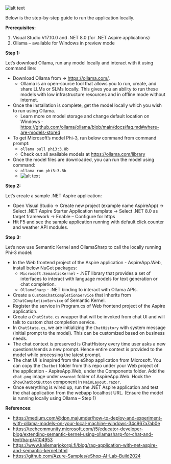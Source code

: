 ![alt text](https://github.com/parthshethia786/chatapp-dotnetAspire-ollama-phi3/blob/master/Preview%20of%20app.png)

Below is the step-by-step guide to run the application locally.

**Prerequisites:**
1.	Visual Studio V17.10.0 and .NET 8.0 (for .NET Aspire applications)
2.	Ollama – available for Windows in preview mode

**Step 1:** 

Let’s download Ollama, run any model locally and interact with it using command line:

- Download Ollama from -> https://ollama.com/.
  - Ollama is an open-source tool that allows you to run, create, and share LLMs or SLMs locally. This gives you an ability to run these models with low infrastructure resources and in offline mode without internet.  
- Once the installation is complete, get the model locally which you wish to run using Ollama.
  - Learn more on model storage and change default location on Windows - https://github.com/ollama/ollama/blob/main/docs/faq.md#where-are-models-stored
- To get Microsoft’s model Phi-3, run below command from command prompt:
  - <code>ollama pull phi3:3.8b</code>
  - Check out all available models at https://ollama.com/library 
- Once the model files are downloaded, you can run the model using command:
  - <code>ollama run phi3:3.8b</code>
  - ![alt text](https://github.com/parthshethia786/chatapp-dotnetAspire-ollama-phi3/blob/master/Phi-3%20running%20locally.png)
 
**Step 2:** 

Let’s create a sample .NET Aspire application:

- Open Visual Studio -> Create new project (example name AspireApp) -> Select .NET Aspire Starter Application template -> Select .NET 8.0 as target framework -> Enable – Configure for https
- Hit F5 and see the sample application running with default click counter and weather API modules. 

**Step 3:**

Let’s now use Semantic Kernel and OllamaSharp to call the locally running Phi-3 model:

- In the Web frontend project of the Aspire application - AspireApp.Web, install below NuGet packages:
  - <code>Microsoft.SemanticKernel</code> - .NET library that provides a set of interfaces to interact with language models for text generation or chat completion. 
  - <code>OllamaSharp</code> - .NET binding to interact with Ollama APIs. 
- Create a <code>CustomChatCompletionService</code> that inherits from <code>IChatCompletionService</code> of Semantic Kernel.
- Register the service in Program.cs of Web frontend project of the Aspire application.
- Create a <code>ChatState.cs</code> wrapper that will be invoked from chat UI and will talk to custom chat completion service.
- In <code>ChatState.cs</code>, we are initializing the <code>ChatHistory</code> with system message (initial prompt to the model). This can be customized based on business needs. 
- The chat context is preserved is ChatHistory every time user asks a new questions/sends a new prompt. Hence entire context is provided to the model while processing the latest prompt.
- The chat UI is inspired from the eShop application from Microsoft. You can copy the <code>Chatbot</code> folder from this repo under your Web project of the application - AspireApp.Web, under the Components folder. Add the <code>chat.png</code> image under <code>wwwroot</code> folder of AspireApp.Web. Hook the <code>ShowChatbotButton</code> component in <code>MainLayout.razor</code>. 
- Once everything is wired up, run the .NET Aspire application and test the chat application from the webapp localhost URL. (Ensure the model is running locally using Ollama – Step 1)

**References**:

- https://medium.com/@dpn.majumder/how-to-deploy-and-experiment-with-ollama-models-on-your-local-machine-windows-34c967a7ab0e
- https://techcommunity.microsoft.com/t5/educator-developer-blog/extending-semantic-kernel-using-ollamasharp-for-chat-and-text/ba-p/4104953
- https://www.kallemarjokorpi.fi/blog/rag-application-with-net-aspire-and-semantic-kernel.html
- https://github.com/Azure-Samples/eShop-AI-Lab-Build2024

